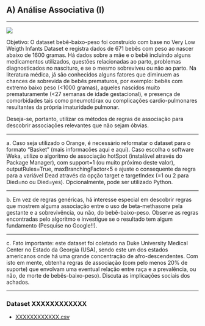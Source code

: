 ## A) Análise Associativa (I)
___
![](https://i.imgur.com/2Y4980U.png)


Objetivo: O dataset bebê-baixo-peso foi construído com base no Very Low Weigth Infants Dataset e registra dados de 671 bebês com peso ao nascer abaixo de 1600 gramas. Há dados sobre a mãe e o bebê incluindo alguns medicamentos utilizados, questões relacionadas ao parto, problemas diagnosticados no nascituro, e se o mesmo sobreviveu ou não ao parto. Na literatura médica, já são conhecidos alguns fatores que diminuem as chances de sobrevida de bebês prematuros, por exemplo: bebês com extremo baixo peso (<1000 gramas), aqueles nascidos muito prematuramente (<27 semanas de idade gestacional), e presença de comorbidades tais como pneumotórax ou complicações cardio-pulmonares resultantes da própria imaturidade pulmonar. 

Deseja-se, portanto, utilizar os métodos de regras de associação para descobrir associações relevantes que não sejam óbvias.
___
a. Caso seja utilizado o Orange, é necessário reformatar o dataset para o formato “Basket” (mais informacões aqui e aqui). Caso escolha o software Weka, utilize o algoritmo de associação hotSpot (instalável através do Package Manager), com support=1 (ou muito próximo deste valor), outputRules=True, maxBranchingFactor<5 e ajuste o consequente da regra para a variável Dead através da opção target e targetIndex (=1 ou 2 para Died=no ou Died=yes). Opcionalmente, pode ser utilizado Python.
___
b. Em vez de regras genéricas, há interesse especial em descobrir regras que mostrem alguma associação entre o uso de beta-methasone pela gestante e a sobrevivência, ou não, do bebê-baixo-peso. Observe as regras encontradas pelo algoritmo e investigue se o resultado tem algum fundamento (Pesquise no Google!!).
___
c. Fato importante: este dataset foi coletado na Duke University Medical Center no Estado da Georgia (USA), sendo este um dos estados americanos onde há uma grande concentração de afro-descendentes. Com isto em mente, obtenha regras de associação (com pelo menos 20% de suporte) que envolvam uma eventual relação entre raça e a prevalência, ou não, de morte de bebês-baixo-peso). Discuta as implicações sociais dos achados.
___
### Dataset XXXXXXXXXXXX
   - [XXXXXXXXXXXX.csv](Dataset/XXXXXXXXXXXX.csv)